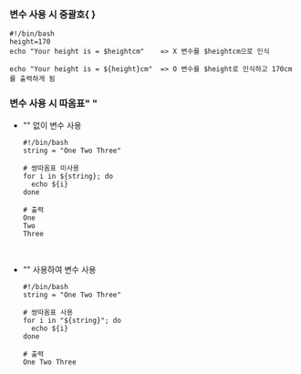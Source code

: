 ### 변수 사용 시 중괄호{ }
```
#!/bin/bash
height=170
echo "Your height is = $heightcm"    => X 변수를 $heightcm으로 인식

echo "Your height is = ${height}cm"  => O 변수를 $height로 인식하고 170cm를 출력하게 됨
```
### 변수 사용 시 따옴표" "
- "" 없이 변수 사용
  ```
  #!/bin/bash
  string = "One Two Three"

  # 쌍따옴표 미사용
  for i in ${string}; do
    echo ${i}
  done
  
  # 출력
  One
  Two
  Three
  ```
&nbsp;
- "" 사용하여 변수 사용
  ```
  #!/bin/bash
  string = "One Two Three"

  # 쌍따옴표 사용
  for i in "${string}"; do
    echo ${i}
  done
  
  # 출력
  One Two Three
  ```

